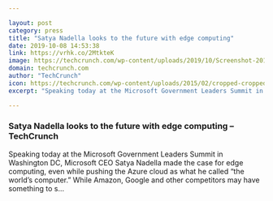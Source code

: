 ```yaml
---

layout: post
category: press
title: "Satya Nadella looks to the future with edge computing"
date: 2019-10-08 14:53:38
link: https://vrhk.co/2MtkteK
image: https://techcrunch.com/wp-content/uploads/2019/10/Screenshot-2019-10-08-08.33.07.jpg?w=709
domain: techcrunch.com
author: "TechCrunch"
icon: https://techcrunch.com/wp-content/uploads/2015/02/cropped-cropped-favicon-gradient.png?w=180
excerpt: "Speaking today at the Microsoft Government Leaders Summit in Washington DC, Microsoft CEO Satya Nadella made the case for edge computing, even while pushing the Azure cloud as what he called “the world’s computer.” While Amazon, Google and other competitors may have something to s…"

---
```


### Satya Nadella looks to the future with edge computing – TechCrunch

Speaking today at the Microsoft Government Leaders Summit in Washington DC, Microsoft CEO Satya Nadella made the case for edge computing, even while pushing the Azure cloud as what he called “the world’s computer.” While Amazon, Google and other competitors may have something to s…